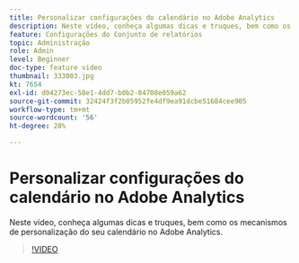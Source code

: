 ```yaml
---
title: Personalizar configurações do calendário no Adobe Analytics
description: Neste vídeo, conheça algumas dicas e truques, bem como os mecanismos de personalização do seu calendário no Adobe Analytics.
feature: Configurações do Conjunto de relatórios
topic: Administração
role: Admin
level: Beginner
doc-type: feature video
thumbnail: 333003.jpg
kt: 7654
exl-id: d04273ec-58e1-4dd7-b0b2-84708e059a62
source-git-commit: 32424f3f2b05952fe4df9ea91dcbe51684cee905
workflow-type: tm+mt
source-wordcount: '56'
ht-degree: 28%

---
```


# Personalizar configurações do calendário no Adobe Analytics

Neste vídeo, conheça algumas dicas e truques, bem como os mecanismos de personalização do seu calendário no Adobe Analytics.

>[!VIDEO](https://video.tv.adobe.com/v/333003/?quality=12&learn=on)
